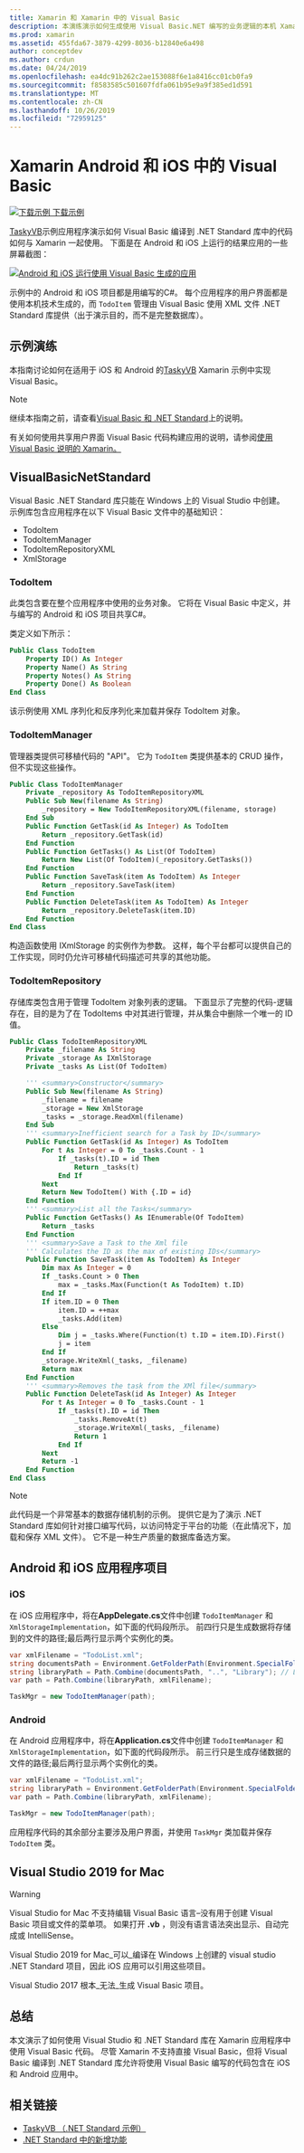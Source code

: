 ```yaml
---
title: Xamarin 和 Xamarin 中的 Visual Basic
description: 本演练演示如何生成使用 Visual Basic.NET 编写的业务逻辑的本机 Xamarin 和 Xamarin Android 应用。
ms.prod: xamarin
ms.assetid: 455fda67-3879-4299-8036-b12840e6a498
author: conceptdev
ms.author: crdun
ms.date: 04/24/2019
ms.openlocfilehash: ea4dc91b262c2ae153088f6e1a8416cc01cb0fa9
ms.sourcegitcommit: f8583585c501607fdfa061b95e9a9f385ed1d591
ms.translationtype: MT
ms.contentlocale: zh-CN
ms.lasthandoff: 10/26/2019
ms.locfileid: "72959125"
---
```

# <a name="visual-basic-in-xamarin-android-and-ios"></a>Xamarin Android 和 iOS 中的 Visual Basic

[![下载示例](~/media/shared/download.png) 下载示例](https://docs.microsoft.com/samples/xamarin/mobile-samples/visualbasic-taskyvb/)

[TaskyVB](https://docs.microsoft.com/samples/xamarin/mobile-samples/visualbasic-taskyvb/)示例应用程序演示如何 Visual Basic 编译到 .NET Standard 库中的代码如何与 Xamarin 一起使用。 下面是在 Android 和 iOS 上运行的结果应用的一些屏幕截图：

 [![Android 和 iOS 运行使用 Visual Basic 生成的应用](native-apps-images/simulators-sml.png)](native-apps-images/simulators.png#lightbox)

示例中的 Android 和 iOS 项目都是用编写的C#。 每个应用程序的用户界面都是使用本机技术生成的，而 `TodoItem` 管理由 Visual Basic 使用 XML 文件 .NET Standard 库提供（出于演示目的，而不是完整数据库）。

## <a name="sample-walkthrough"></a>示例演练

本指南讨论如何在适用于 iOS 和 Android 的[TaskyVB](https://github.com/xamarin/mobile-samples/tree/master/VisualBasic/TaskyVB) Xamarin 示例中实现 Visual Basic。

> [!NOTE]
> 继续本指南之前，请查看[Visual Basic 和 .NET Standard](index.md)上的说明。
>
> 有关如何使用共享用户界面 Visual Basic 代码构建应用的说明，请参阅[使用 Visual Basic 说明的 Xamarin。](xamarin-forms.md)

## <a name="visualbasicnetstandard"></a>VisualBasicNetStandard

Visual Basic .NET Standard 库只能在 Windows 上的 Visual Studio 中创建。
示例库包含应用程序在以下 Visual Basic 文件中的基础知识：

- TodoItem
- TodoItemManager
- TodoItemRepositoryXML
- XmlStorage

### <a name="todoitemvb"></a>TodoItem

此类包含要在整个应用程序中使用的业务对象。 它将在 Visual Basic 中定义，并与编写的 Android 和 iOS 项目共享C#。

类定义如下所示：

```vb
Public Class TodoItem
    Property ID() As Integer
    Property Name() As String
    Property Notes() As String
    Property Done() As Boolean
End Class
```

该示例使用 XML 序列化和反序列化来加载并保存 TodoItem 对象。

### <a name="todoitemmanagervb"></a>TodoItemManager

管理器类提供可移植代码的 "API"。 它为 `TodoItem` 类提供基本的 CRUD 操作，但不实现这些操作。

```vb
Public Class TodoItemManager
    Private _repository As TodoItemRepositoryXML
    Public Sub New(filename As String)
        _repository = New TodoItemRepositoryXML(filename, storage)
    End Sub
    Public Function GetTask(id As Integer) As TodoItem
        Return _repository.GetTask(id)
    End Function
    Public Function GetTasks() As List(Of TodoItem)
        Return New List(Of TodoItem)(_repository.GetTasks())
    End Function
    Public Function SaveTask(item As TodoItem) As Integer
        Return _repository.SaveTask(item)
    End Function
    Public Function DeleteTask(item As TodoItem) As Integer
        Return _repository.DeleteTask(item.ID)
    End Function
End Class
```

构造函数使用 IXmlStorage 的实例作为参数。 这样，每个平台都可以提供自己的工作实现，同时仍允许可移植代码描述可共享的其他功能。

### <a name="todoitemrepositoryvb"></a>TodoItemRepository

存储库类包含用于管理 TodoItem 对象列表的逻辑。 下面显示了完整的代码-逻辑存在，目的是为了在 TodoItems 中对其进行管理，并从集合中删除一个唯一的 ID 值。

```vb
Public Class TodoItemRepositoryXML
    Private _filename As String
    Private _storage As IXmlStorage
    Private _tasks As List(Of TodoItem)

    ''' <summary>Constructor</summary>
    Public Sub New(filename As String)
        _filename = filename
        _storage = New XmlStorage
        _tasks = _storage.ReadXml(filename)
    End Sub
    ''' <summary>Inefficient search for a Task by ID</summary>
    Public Function GetTask(id As Integer) As TodoItem
        For t As Integer = 0 To _tasks.Count - 1
            If _tasks(t).ID = id Then
                Return _tasks(t)
            End If
        Next
        Return New TodoItem() With {.ID = id}
    End Function
    ''' <summary>List all the Tasks</summary>
    Public Function GetTasks() As IEnumerable(Of TodoItem)
        Return _tasks
    End Function
    ''' <summary>Save a Task to the Xml file
    ''' Calculates the ID as the max of existing IDs</summary>
    Public Function SaveTask(item As TodoItem) As Integer
        Dim max As Integer = 0
        If _tasks.Count > 0 Then
            max = _tasks.Max(Function(t As TodoItem) t.ID)
        End If
        If item.ID = 0 Then
            item.ID = ++max
            _tasks.Add(item)
        Else
            Dim j = _tasks.Where(Function(t) t.ID = item.ID).First()
            j = item
        End If
        _storage.WriteXml(_tasks, _filename)
        Return max
    End Function
    ''' <summary>Removes the task from the XMl file</summary>
    Public Function DeleteTask(id As Integer) As Integer
        For t As Integer = 0 To _tasks.Count - 1
            If _tasks(t).ID = id Then
                _tasks.RemoveAt(t)
                _storage.WriteXml(_tasks, _filename)
                Return 1
            End If
        Next
        Return -1
    End Function
End Class
```

> [!NOTE]
> 此代码是一个非常基本的数据存储机制的示例。
> 提供它是为了演示 .NET Standard 库如何针对接口编写代码，以访问特定于平台的功能（在此情况下，加载和保存 XML 文件）。 它不是一种生产质量的数据库备选方案。

## <a name="android-and-ios-application-projects"></a>Android 和 iOS 应用程序项目

### <a name="ios"></a>iOS

在 iOS 应用程序中，将在**AppDelegate.cs**文件中创建 `TodoItemManager` 和 `XmlStorageImplementation`，如下面的代码段所示。 前四行只是生成数据将存储到的文件的路径;最后两行显示两个实例化的类。

```csharp
var xmlFilename = "TodoList.xml";
string documentsPath = Environment.GetFolderPath(Environment.SpecialFolder.Personal); // Documents folder
string libraryPath = Path.Combine(documentsPath, "..", "Library"); // Library folder
var path = Path.Combine(libraryPath, xmlFilename);

TaskMgr = new TodoItemManager(path);
```

### <a name="android"></a>Android

在 Android 应用程序中，将在**Application.cs**文件中创建 `TodoItemManager` 和 `XmlStorageImplementation`，如下面的代码段所示。 前三行只是生成存储数据的文件的路径;最后两行显示两个实例化的类。

```csharp
var xmlFilename = "TodoList.xml";
string libraryPath = Environment.GetFolderPath(Environment.SpecialFolder.Personal);
var path = Path.Combine(libraryPath, xmlFilename);

TaskMgr = new TodoItemManager(path);
```

应用程序代码的其余部分主要涉及用户界面，并使用 `TaskMgr` 类加载并保存 `TodoItem` 类。

## <a name="visual-studio-2019-for-mac"></a>Visual Studio 2019 for Mac

> [!WARNING]
> Visual Studio for Mac 不支持编辑 Visual Basic 语言–没有用于创建 Visual Basic 项目或文件的菜单项。 如果打开 **.vb** ，则没有语言语法突出显示、自动完成或 IntelliSense。

Visual Studio 2019 for Mac_可以_编译在 Windows 上创建的 visual studio .NET Standard 项目，因此 iOS 应用可以引用这些项目。

Visual Studio 2017 根本_无法_生成 Visual Basic 项目。

## <a name="summary"></a>总结

本文演示了如何使用 Visual Studio 和 .NET Standard 库在 Xamarin 应用程序中使用 Visual Basic 代码。 尽管 Xamarin 不支持直接 Visual Basic，但将 Visual Basic 编译到 .NET Standard 库允许将使用 Visual Basic 编写的代码包含在 iOS 和 Android 应用中。

## <a name="related-links"></a>相关链接

- [TaskyVB （.NET Standard 示例）](https://github.com/xamarin/mobile-samples/tree/master/VisualBasic/TaskyVB)
- [.NET Standard 中的新增功能](https://docs.microsoft.com/dotnet/standard/whats-new/whats-new-in-dotnet-standard?tabs=csharp)
